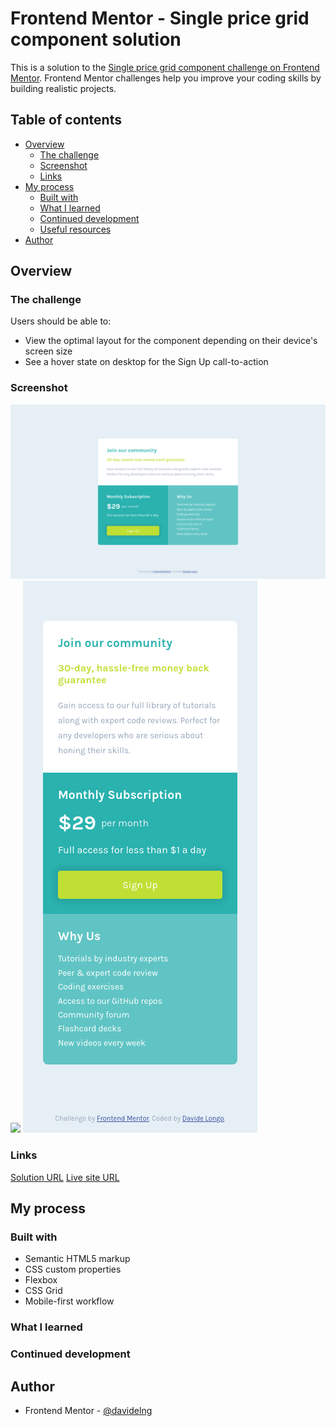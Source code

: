 # Frontend Mentor - Single price grid component solution

This is a solution to the [Single price grid component challenge on Frontend Mentor](https://www.frontendmentor.io/challenges/single-price-grid-component-5ce41129d0ff452fec5abbbc). Frontend Mentor challenges help you improve your coding skills by building realistic projects. 

## Table of contents

- [Overview](#overview)
  - [The challenge](#the-challenge)
  - [Screenshot](#screenshot)
  - [Links](#links)
- [My process](#my-process)
  - [Built with](#built-with)
  - [What I learned](#what-i-learned)
  - [Continued development](#continued-development)
  - [Useful resources](#useful-resources)
- [Author](#author)

## Overview

### The challenge

Users should be able to:

- View the optimal layout for the component depending on their device's screen size
- See a hover state on desktop for the Sign Up call-to-action

### Screenshot

![](screenshots/desktop.png)
![](screenshots/desktop_active.png)
![](screenshots/mobile.png)

### Links

[Solution URL]()
[Live site URL]()

## My process

### Built with

- Semantic HTML5 markup
- CSS custom properties
- Flexbox
- CSS Grid
- Mobile-first workflow

### What I learned



### Continued development



## Author

- Frontend Mentor - [@davidelng](https://www.frontendmentor.io/profile/davidelng)